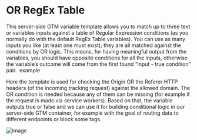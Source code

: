 # OR RegEx Table

This server-side GTM variable template allows you to match up to three text or variables inputs against a table of Regular Expression conditions (as you normally do with the default RegEx Table variables).
You can use as many inputs you like (at least one must exist); they are all matched against the conditions by OR logic.
This means, for having meaningful output from the variables, you should have opposite conditions for all the inputs, otherwise the variable’s outcome will come from the first found “input - true condition” pair. 
example

Here the template is used for checking the Origin OR the Referer HTTP headers (of the incoming tracking request) against the allowed domain.
The OR condition is needed because any of them can be missing (for example if the request is made via service workers).
Based on that, the variable outputs true or false and we can use it for building conditional logic in our server-side GTM container, for example with the goal of routing data to different endpoints or block some tags.


![image](https://github.com/user-attachments/assets/9f6526ee-c3ed-43e5-ba19-ad00ed257a2a)
